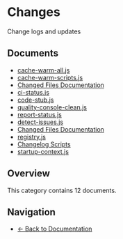 # Changes

Change logs and updates

## Documents

- [cache-warm-all.js](./cache-warm-all.md)
- [cache-warm-scripts.js](./cache-warm-scripts.md)
- [Changed Files Documentation](./changes-index.md)
- [ci-status.js](./changes-scripts-ci-status.md)
- [code-stub.js](./changes-scripts-code-stub.md)
- [quality-console-clean.js](./changes-scripts-quality-console-clean.md)
- [report-status.js](./changes-scripts-report-status.md)
- [detect-issues.js](./detect-issues.md)
- [Changed Files Documentation](./index.md)
- [registry.js](./registry.md)
- [Changelog Scripts](./scripts-changelog-scripts.md)
- [startup-context.js](./startup-context.md)

## Overview

This category contains 12 documents.

## Navigation

- [← Back to Documentation](../)
